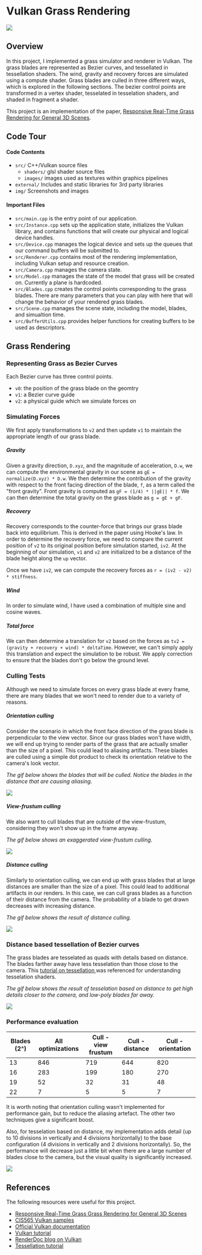 Vulkan Grass Rendering
========================

![](img/demo.gif)

## Overview

In this project, I implemented a grass simulator and renderer in Vulkan. The grass blades are represented as Bezier curves, and tessellated in tessellation shaders. The wind, gravity and recovery forces are simulated using a compute shader. Grass blades are culled in three different ways, which is explored in the following sections. The bezier control points are transformed in a vertex shader, tesselated in tesselation shaders, and shaded in fragment a shader.

This project is an implementation of the paper, [Responsive Real-Time Grass Rendering for General 3D Scenes](https://www.cg.tuwien.ac.at/research/publications/2017/JAHRMANN-2017-RRTG/JAHRMANN-2017-RRTG-draft.pdf).


## Code Tour

#### Code Contents

* `src/` C++/Vulkan source files
  * `shaders/` glsl shader source files
  * `images/` images used as textures within graphics pipelines
* `external/` Includes and static libraries for 3rd party libraries
* `img/` Screenshots and images

#### Important Files

* `src/main.cpp` is the entry point of our application.
* `src/Instance.cpp` sets up the application state, initializes the Vulkan library, and contains functions that will create our
physical and logical device handles.
* `src/Device.cpp` manages the logical device and sets up the queues that our command buffers will be submitted to.
* `src/Renderer.cpp` contains most of the rendering implementation, including Vulkan setup and resource creation.
* `src/Camera.cpp` manages the camera state.
* `src/Model.cpp` manages the state of the model that grass will be created on. Currently a plane is hardcoded.
* `src/Blades.cpp` creates the control points corresponding to the grass blades. There are many parameters that you can play with
here that will change the behavior of your rendered grass blades.
* `src/Scene.cpp` manages the scene state, including the model, blades, and simualtion time.
* `src/BufferUtils.cpp` provides helper functions for creating buffers to be used as descriptors.



## Grass Rendering

### Representing Grass as Bezier Curves

Each Bezier curve has three control points.
* `v0`: the position of the grass blade on the geomtry
* `v1`: a Bezier curve guide
* `v2`: a physical guide which we simulate forces on

### Simulating Forces

We first apply transformations to `v2` and then update `v1` to maintain the appropriate length of our grass blade.

##### Gravity

Given a gravity direction, `D.xyz`, and the magnitude of acceleration, `D.w`, we can compute the environmental gravity in our scene as `gE = normalize(D.xyz) * D.w`. We then determine the contribution of the gravity with respect to the front facing direction of the blade, `f`, as a term called the "front gravity". Front gravity is computed as `gF = (1/4) * ||gE|| * f`. We can then determine the total gravity on the grass blade as `g = gE + gF`.

##### Recovery

Recovery corresponds to the counter-force that brings our grass blade back into equilibrium. This is derived in the paper using Hooke's law. In order to determine the recovery force, we need to compare the current position of `v2` to its original position before simulation started, `iv2`. At the beginning of our simulation, `v1` and `v2` are initialized to be a distance of the blade height along the `up` vector.

Once we have `iv2`, we can compute the recovery forces as `r = (iv2 - v2) * stiffness`.

##### Wind

In order to simulate wind, I have used a combination of multiple sine and cosine waves.

##### Total force

We can then determine a translation for `v2` based on the forces as `tv2 = (gravity + recovery + wind) * deltaTime`. However, we can't simply apply this translation and expect the simulation to be robust. We apply correction to ensure that the blades don't go below the ground level.


### Culling Tests

Although we need to simulate forces on every grass blade at every frame, there are many blades that we won't need to render due to a variety of reasons.

##### Orientation culling

Consider the scenario in which the front face direction of the grass blade is perpendicular to the view vector. Since our grass blades won't have width, we will end up trying to render parts of the grass that are actually smaller than the size of a pixel. This could lead to aliasing artifacts. These blades are culled using a simple dot product to check its orientation relative to the camera's look vector.

*The gif below shows the blades that will be culled. Notice the blades in the distance that are causing aliasing.*

![](img/cull_orient.gif)


##### View-frustum culling

We also want to cull blades that are outside of the view-frustum, considering they won't show up in the frame anyway.

*The gif below shows an exaggerated view-frustum culling.*

![](img/cull_frust.gif)

##### Distance culling

Similarly to orientation culling, we can end up with grass blades that at large distances are smaller than the size of a pixel. This could lead to additional artifacts in our renders. In this case, we can cull grass blades as a function of their distance from the camera. The probability of a blade to get drawn decreases with increasing distance.

*The gif below shows the result of distance culling.*

![](img/cull_dist.gif)

### Distance based tessellation of Bezier curves

The grass blades are tesselated as quads with details based on distance. The blades farther away have less tesselation than those close to the camera. This [tutorial on tessellation ](http://in2gpu.com/2014/07/12/tessellation-tutorial-opengl-4-3/) was referenced for understanding tesselation shaders.

*The gif below shows the result of tesselation based on distance to get high details closer to the camera, and low-poly blades far away.*

![](img/tess_dist.gif)

### Performance evaluation

| Blades (2^) | All optimizations | Cull - view frustum | Cull - distance | Cull - orientation |
| ----- | ----- | ----- | ----- | ----- |
|13     |    846|  	719 |	644 |	820 |
|16     |283    |	199	|180    |	270 |
|19     |52     |	32	|31	    |48     |
|22     |7      |	5   |	5   |	7   |

It is worth noting that orientation culling wasn't implemented for performance gain, but to reduce the aliasing artefact. The other two techniques give a significant boost.

Also, for tesselation based on distance, my implementation adds detail (up to 10 divisions in vertically and 4 divisions horizontally) to the base configuration (4 divisions in vertically and 2 divisions horizontally). So, the performance will decrease just a little bit when there are a large number of blades close to the camera, but the visual quality is significantly increased.

![](img/chart.png)

## References

The following resources were useful for this project.

* [Responsive Real-Time Grass Grass Rendering for General 3D Scenes](https://www.cg.tuwien.ac.at/research/publications/2017/JAHRMANN-2017-RRTG/JAHRMANN-2017-RRTG-draft.pdf)
* [CIS565 Vulkan samples](https://github.com/CIS565-Fall-2017/Vulkan-Samples)
* [Official Vulkan documentation](https://www.khronos.org/registry/vulkan/)
* [Vulkan tutorial](https://vulkan-tutorial.com/)
* [RenderDoc blog on Vulkan](https://renderdoc.org/vulkan-in-30-minutes.html)
* [Tessellation tutorial](http://in2gpu.com/2014/07/12/tessellation-tutorial-opengl-4-3/)
